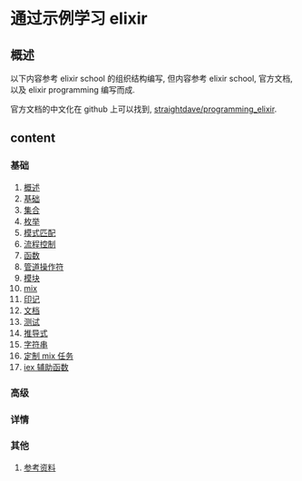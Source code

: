 # 通过示例学习 elixir

## 概述

以下内容参考 elixir school 的组织结构编写, 但内容参考 elixir school, 官方文档, 以及 elixir programming 编写而成.

官方文档的中文化在 github 上可以找到, [straightdave/programming_elixir](https://github.com/straightdave/programming_elixir).

## content
### 基础
1. [概述](docs/intro.md)
1. [基础](docs/basics.md)
1. [集合](docs/collections.md)
1. [枚举](docs/enum.md)
1. [模式匹配](docs/pattern-matching.md)
1. [流程控制](docs/control.md)
1. [函数](docs/functions.md)
1. [管道操作符](docs/pipe.md)
1. [模块](docs/modules.md)
1. [mix](docs/mix.md)
1. [印记](docs/sigils.md)
1. [文档](docs/documentations.md)
1. [测试](docs/testing.md)
1. [推导式](docs/comprehensions.md)
1. [字符串](docs/strings.md)
1. [定制 mix 任务](docs/mix-task.md)
1. [iex 辅助函数](docs/iex.md)

### 高级

### 详情

### 其他
1. [参考资料](docs/ref.md)